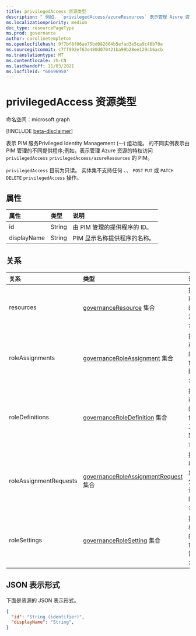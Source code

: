```yaml
---
title: privilegedAccess 资源类型
description: " 例如， `privilegedAccess/azureResources` 表示管理 Azure 资源的特权访问的 PIM。"
ms.localizationpriority: medium
doc_type: resourcePageType
ms.prod: governance
author: carolinetempleton
ms.openlocfilehash: 9f7bf8f06ae75bd082664b5efad3e5ca9c46b70e
ms.sourcegitcommit: c7ff992ef63e480d070421ba99b28ee129cb6acb
ms.translationtype: MT
ms.contentlocale: zh-CN
ms.lasthandoff: 11/03/2021
ms.locfileid: "60696950"
---
```

# <a name="privilegedaccess-resource-type"></a>privilegedAccess 资源类型

命名空间：microsoft.graph

[!INCLUDE [beta-disclaimer](../../includes/beta-disclaimer.md)]

表示 PIM 服务Privileged Identity Management (一) 组功能。 的不同实例表示由 PIM 管理的不同提供程序;例如，表示管理 Azure 资源的特权访问 `privilegedAccess` `privilegedAccess/azureResources` 的 PIM。


`privilegedAccess` 目前为只读。 实体集不支持任何 、、 `POST` `PUT` 或 `PATCH` `DELETE` `privilegedAccess` 操作。

## <a name="properties"></a>属性
| 属性  | 类型      |说明|
|:----------|:----------|:----------|
|id         |String     |由 PIM 管理的提供程序的 ID。|
|displayName|String     |PIM 显示名称提供程序的名称。|


## <a name="relationships"></a>关系
| 关系   | 类型                                         |说明|
|:---------------|:---------------------------------------------|:----------|
|resources       |[governanceResource](../resources/governanceresource.md) 集合            |提供程序的资源集合。|
|roleAssignments |[governanceRoleAssignment](../resources/governanceroleassignment.md) 集合|提供程序的角色分配集合。|
|roleDefinitions |[governanceRoleDefinition](../resources/governanceroledefinition.md) 集合|提供程序的角色定义的集合。|
|roleAssignmentRequests |[governanceRoleAssignmentRequest](../resources/governanceroleassignmentrequest.md) 集合|提供程序角色分配请求的集合。|
|roleSettings |[governanceRoleSetting](../resources/governancerolesetting.md) 集合|提供程序的角色设置集合。|


## <a name="json-representation"></a>JSON 表示形式

下面是资源的 JSON 表示形式。

<!-- {
  "blockType": "resource",
  "optionalProperties": [

  ],
  "keyProperty": "id",
  "baseType":"microsoft.graph.entity",
  "@odata.type": "microsoft.graph.privilegedAccess"
}-->

```json
{
  "id": "String (identifier)",
  "displayName": "String",
}
```


<!-- uuid: 8fcb5dbc-d5aa-4681-8e31-b001d5168d79
2015-10-25 14:57:30 UTC -->
<!--
{
  "type": "#page.annotation",
  "description": "privilegedAccess",
  "keywords": "",
  "section": "documentation",
  "tocPath": "",
  "suppressions": []
}
-->


